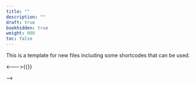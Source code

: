 ```yaml
---
title: ""
description: ""
draft: true
bookhidden: true
weight: 000
toc: false
---
```

This is a template for new files including some shortcodes that can be used.

<!--
Shift+click to zoom in.

<img src="/images/local-fr/..." alt=""/>

Shortcodes
* {{< alert info >}}{{< /alert>}}
* {{< alert warning >}}{{< /alert>}}
* {{< alert danger >}}{{< /alert>}}
* {{</* tabs "uniqueid" */>}}
    {{</* tab "tabName" */>}}{{</* /tab */>}}
    {{</* tab "tabName" */>}}{{</* /tab */>}}
    {{</* tab "tabName" */>}}{{</* /tab */>}}
    {{</* /tabs */>}}
* {{</* details "Title" [open] */>}}{{</* /details */>}}
* {{</* button relref="/" [class="..."] */>}}Get Home{{</* /button */>}}
* {{</* button href="https://github.com/alex-shpak/hugo-book" */>}}Contribute{{</* /button */>}}
* {{</* columns */>}}<---><--->{{</*/columns*/>}}
-->